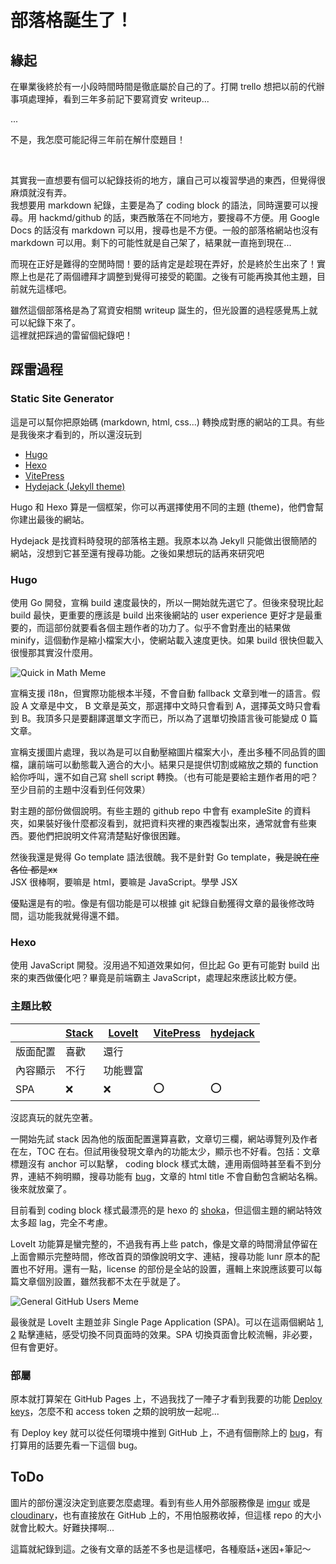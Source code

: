 # 部落格誕生了！


## 緣起

在畢業後終於有一小段時間時間是徹底屬於自己的了。打開 trello 想把以前的代辦事項處理掉，看到三年多前記下要寫資安 writeup...

...

不是，我怎麼可能記得三年前在解什麼題目！

<br>

其實我一直想要有個可以紀錄技術的地方，讓自己可以複習學過的東西，但覺得很麻煩就沒有弄。<br>
我想要用 markdown 紀錄，主要是為了 coding block 的語法，同時還要可以搜尋。用 hackmd/github 的話，東西散落在不同地方，要搜尋不方便。用 Google Docs 的話沒有 markdown 可以用，搜尋也是不方便。一般的部落格網站也沒有 markdown 可以用。剩下的可能性就是自己架了，結果就一直拖到現在...

而現在正好是難得的空閒時間！要的話肯定是趁現在弄好，於是終於生出來了！實際上也是花了兩個禮拜才調整到覺得可接受的範圍。之後有可能再換其他主題，目前就先這樣吧。

雖然這個部落格是為了寫資安相關 writeup 誕生的，但光設置的過程感覺馬上就可以紀錄下來了。<br>
這裡就把踩過的雷留個紀錄吧！

## 踩雷過程

### Static Site Generator

這是可以幫你把原始碼 (markdown, html, css...) 轉換成對應的網站的工具。有些是我後來才看到的，所以還沒玩到

- [Hugo](https://github.com/gohugoio/hugo)
- [Hexo](https://github.com/hexojs/hexo)
- [VitePress](https://github.com/vuejs/vitepress)
- [Hydejack (Jekyll theme)](https://github.com/hydecorp/hydejack)

Hugo 和 Hexo 算是一個框架，你可以再選擇使用不同的主題 (theme)，他們會幫你建出最後的網站。

Hydejack 是找資料時發現的部落格主題。我原本以為 Jekyll 只能做出很簡陋的網站，沒想到它甚至還有搜尋功能。之後如果想玩的話再來研究吧

### Hugo

使用 Go 開發，宣稱 build 速度最快的，所以一開始就先選它了。但後來發現比起 build 最快，更重要的應該是 build 出來後網站的 user experience 更好才是最重要的，而這部份就要看各個主題作者的功力了。似乎不會對產出的結果做 minify，這個動作是縮小檔案大小，使網站載入速度更快。如果 build 很快但載入很慢那其實沒什麼用。

![Quick in Math Meme](https://images3.memedroid.com/images/UPLOADED973/622c944aba62b.jpeg)

宣稱支援 i18n，但實際功能根本半殘，不會自動 fallback 文章到唯一的語言。假設 A 文章是中文， B 文章是英文，那選擇中文時只會看到 A，選擇英文時只會看到 B。我頂多只是要翻譯選單文字而已，所以為了選單切換語言後可能變成 0 篇文章。

宣稱支援圖片處理，我以為是可以自動壓縮圖片檔案大小，產出多種不同品質的圖檔，讓前端可以動態載入適合的大小。結果只是提供切割或縮放之類的 function 給你呼叫，還不如自己寫 shell script 轉換。（也有可能是要給主題作者用的吧？至少目前的主題中沒看到任何效果）

對主題的部份做個說明。有些主題的 github repo 中會有 exampleSite 的資料夾，如果裝好後什麼都沒看到，就把資料夾裡的東西複製出來，通常就會有些東西。要他們把說明文件寫清楚點好像很困難。

然後我還是覺得 Go template 語法很醜。我不是針對 Go template，~~我是說在座各位 都是xx~~<br>
JSX 很棒啊，要嘛是 html，要嘛是 JavaScript。學學 JSX

優點還是有的啦。像是有個功能是可以根據 git 紀錄自動獲得文章的最後修改時間，這功能我就覺得還不錯。

### Hexo

使用 JavaScript 開發。沒用過不知道效果如何，但比起 Go 更有可能對 build 出來的東西做優化吧？畢竟是前端霸主 JavaScript，處理起來應該比較方便。

### 主題比較

|| [Stack](https://github.com/CaiJimmy/hugo-theme-stack) | [LoveIt](https://github.com/dillonzq/LoveIt) | [VitePress](https://github.com/vuejs/vitepress) | [hydejack](https://github.com/hydecorp/hydejack) |
|-|-|-|-|-|
|版面配置|喜歡|還行||||
|內容顯示|不行|功能豐富|||
|SPA|:x:|:x:|:o:|:o:|

沒認真玩的就先空著。

一開始先試 stack 因為他的版面配置還算喜歡，文章切三欄，網站導覽列及作者在左，TOC 在右。但試用後發現文章內的功能太少，顯示也不好看。包括：文章標題沒有 anchor 可以點擊， coding block 樣式太醜，連用兩個時甚至看不到分界，連結不夠明顯，搜尋功能有 [bug](https://github.com/CaiJimmy/hugo-theme-stack/issues/832)，文章的 html title 不會自動包含網站名稱。後來就放棄了。

目前看到 coding block 樣式最漂亮的是 hexo 的 [shoka](https://github.com/amehime/hexo-theme-shoka)，但這個主題的網站特效太多超 lag，完全不考慮。

LoveIt 功能算是蠻完整的，不過我有再上些 patch，像是文章的時間滑鼠停留在上面會顯示完整時間，修改首頁的頭像說明文字、連結，搜尋功能 lunr 原本的配置也不好用。還有一點，license 的部份是全站的設置，邏輯上來說應該要可以每篇文章個別設置，雖然我都不太在乎就是了。

![General GitHub Users Meme](https://github.com/doraeric/doraeric.github.io/assets/16789570/d9bb5341-912c-40af-a7d8-c8bb99fc07c8)

最後就是 LoveIt 主題並非 Single Page Application (SPA)。可以在這兩個網站 [1](https://hugoloveit.com/), [2](https://hydejack.com/docs/) 點擊連結，感受切換不同頁面時的效果。SPA 切換頁面會比較流暢，非必要，但有會更好。

### 部屬

原本就打算架在 GitHub Pages 上，不過我找了一陣子才看到我要的功能 [Deploy keys](https://docs.github.com/en/authentication/connecting-to-github-with-ssh/managing-deploy-keys#deploy-keys)，怎麼不和 access token 之類的說明放一起呢...

有 Deploy key 就可以從任何環境中推到 GitHub 上，不過有個刪除上的 [bug](https://github.com/orgs/community/discussions/21993)，有打算用的話要先看一下這個 bug。

## ToDo

圖片的部份還沒決定到底要怎麼處理。看到有些人用外部服務像是 [imgur](https://imgur.com/) 或是 [cloudinary](https://cloudinary.com/)，也有直接放在 GitHub 上的，不用怕服務收掉，但這樣 repo 的大小就會比較大。好難抉擇啊...

這篇就紀錄到這。之後有文章的話差不多也是這樣吧，各種廢話+迷因+筆記～

